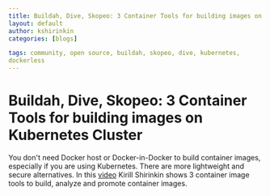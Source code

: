 ```yaml
---
title: Buildah, Dive, Skopeo: 3 Container Tools for building images on Kubernetes Cluster
layout: default
author: kshirinkin
categories: [blogs]

tags: community, open source, buildah, skopeo, dive, kubernetes,
dockerless
---
```


# Buildah, Dive, Skopeo: 3 Container Tools for building images on Kubernetes Cluster

You don't need Docker host or Docker-in-Docker to build container
images, especially if you are using Kubernetes. There are more
lightweight and secure alternatives. In this
[video](https://youtu.be/aViKsSEGwOc) Kirill Shirinkin shows 3 container
image tools to build, analyze and promote container images.
